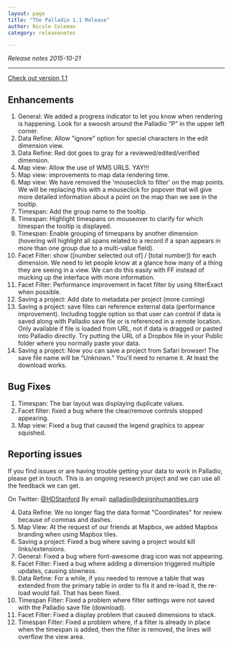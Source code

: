 ```yaml
---
layout: page
title: "The Palladio 1.1 Release"
author: Nicole Coleman
category: releasenotes

---
```


<!-- date: 2015-10-21 14:50:22
categories: release-notes
published: true
tags: front
excerpt: "Many bug fixes. Performance improvements. New features for the map view and the timespan." -->

*Release notes 2015-10-21*

----

[Check out version 1.1](http://palladio.designhumanities.org/)

## Enhancements
 1. General: We added a progress indicator to let you know when rendering is happening. Look for a swoosh around the Palladio "P" in the upper left corner.
 2. Data Refine: Allow "ignore" option for special characters in the edit dimension view.
 3. Data Refine: Red dot goes to gray for a reviewed/edited/verified dimension.
 4. Map view: Allow the use of WMS URLS. YAY!!!
 5. Map view: improvements to map data rendering time. 
 6. Map view: We have removed the 'mouseclick to filter' on the map points. We will be replacing this with a mouseclick for popover that will give more detailed information about a point on the map than we see in the tooltip.
 7. Timespan: Add the group name to the tooltip.
 8. Timespan: Highlight timespans on mouseover to clarify for which timespan the tooltip is displayed.  
 9. Timespan: Enable grouping of timespans by another dimension (hovering will highlight all spans related to a record if a span appears in more than one group due to a multi-value field).
 10. Facet Filter: show ([number selected out of] / [total number]) for each dimension. We need to let people know at a glance how many of a thing they are seeing in a view. We can do this easily with FF instead of mucking up the interface with more information.
 11. Facet Filter: Performance improvement in facet filter by using filterExact when possible.  
 12. Saving a project: Add date to metadata per project (more coming)
 13. Saving a project: save files can reference external data (performance improvement). Including toggle option so that user can control if data is saved along with Palladio save file or is referenced in a remote location. Only available if file is loaded from URL, not if data is dragged or pasted into Palladio directly. Try putting the URL of a Dropbox file in your Public folder where you normally paste your data.
 14. Saving a project: Now you can save a project from Safari browser! The save file name will be “Unknown." You'll need to rename it. At least the download works.

## Bug Fixes
 1. Timespan: The bar layout was displaying duplicate values.
 2. Facet filter: fixed a bug where the clear/remove controls stopped appearing.
 3. Map view: Fixed a bug that caused the legend graphics to appear squished.
 
## Reporting issues

If you find issues or are having trouble getting your data to work in Palladio, please get in touch. This is an ongoing research project and we can use all the feedback we can get.

On Twitter: [@HDStanford](http://twitter.com/HDStanford)
By email: <a href="mailto:palladio@designhumanities.org">palladio@designhumanities.org</a>

4. Data Refine: We no longer flag the data format "Coordinates" for review because of commas and dashes.
5. Map View: At the request of our friends at Mapbox, we added Mapbox branding when using Mapbox tiles.
6. Saving a project: Fixed a bug where saving a project would kill links/extensions.
7. General: Fixed a bug where font-awesome drag icon was not appearing.
8. Facet Filter: Fixed a bug where adding a dimension triggered multiple updates, causing slowness.
9. Data Refine: For a while, if you needed to remove a table that was extended from the primary table in order to fix it and re-load it, the re-load would fail. That has been fixed.
10. Timespan Filter: Fixed a problem where filter settings were not saved with the Palladio save file (download).
11. Facet Filter: Fixed a display problem that caused dimensions to stack.
12. Timespan Filter: Fixed a problem where, if a filter is already in place when the timespan is added, then the filter is removed, the lines will overflow the view area.


